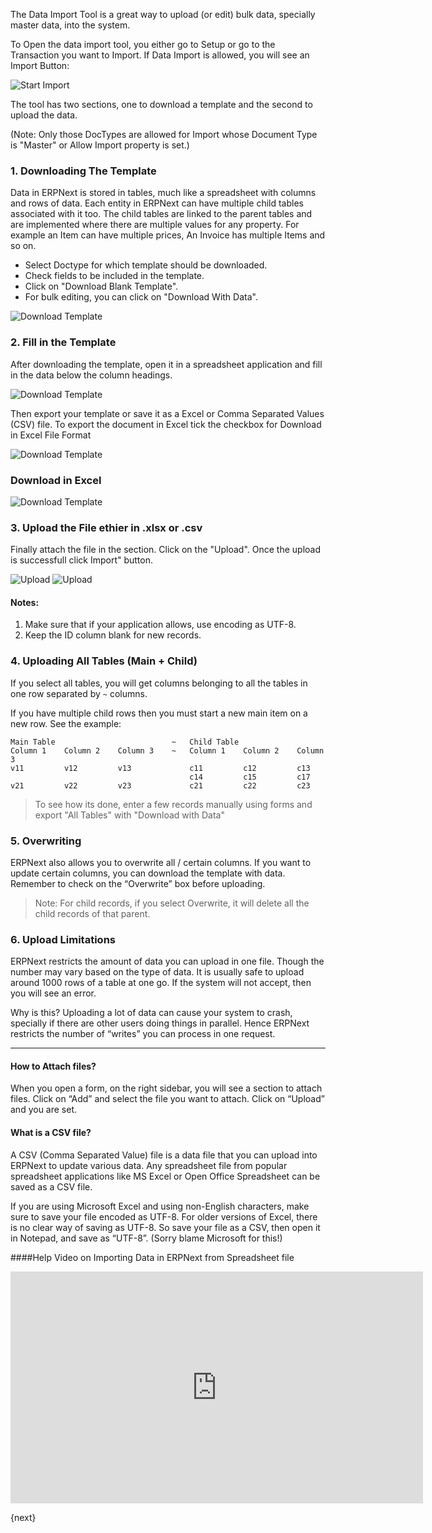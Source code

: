 The Data Import Tool is a great way to upload (or edit) bulk data, specially master data, into the system.

To Open the data import tool, you either go to Setup or go to the Transaction you want to Import. If Data Import is allowed, you will see an Import Button:

<img alt="Start Import" class="screenshot" src="{{docs_base_url}}/assets/img/setup/data-import/data-import-1.png">

The tool has two sections, one to download a template and the second to upload
the data.

(Note: Only those DocTypes are allowed for Import whose Document Type is
"Master" or Allow Import property is set.)

### 1\. Downloading The Template

Data in ERPNext is stored in tables, much like a spreadsheet with columns and
rows of data. Each entity in ERPNext can have multiple child tables associated
with it too. The child tables are linked to the parent tables and are
implemented where there are multiple values for any property. For example an
Item can have multiple prices, An Invoice has multiple Items and so on.

  * Select Doctype for which template should be downloaded.
  * Check fields to be included in the template.
  * Click on "Download Blank Template".
  * For bulk editing, you can click on "Download With Data".
  
<img alt="Download Template" class="screenshot" src="{{docs_base_url}}/assets/img/setup/data-import/data-import-tool-template.gif">

### 2\. Fill in the Template

After downloading the template, open it in a spreadsheet application and fill
in the data below the column headings.

<img alt="Download Template" class="screenshot" src="{{docs_base_url}}/assets/img/setup/data-import/import-file.png">

Then export your template or save it as a Excel or Comma Separated Values (CSV)
file. To export the document in Excel tick the checkbox for Download in Excel File Format 

<img alt="Download Template" class="screenshot" src="{{docs_base_url}}/assets/img/setup/data-import/import-csv.png">

### Download in Excel
<img alt="Download Template" class="screenshot" src="{{docs_base_url}}/assets/img/setup/data-import/import-excel.png">

### 3\. Upload the File ethier in .xlsx or .csv 

Finally attach the  file in the section. Click on the "Upload". Once the upload is successfull click Import"
button.

<img alt="Upload" class="screenshot" src="{{docs_base_url}}/assets/img/setup/data-import/data-import-3.png">


<img alt="Upload" class="screenshot" src="{{docs_base_url}}/assets/img/setup/data-import/data-import-4.png">

#### Notes:

1. Make sure that if your application allows, use encoding as UTF-8.
1. Keep the ID column blank for new records.

### 4. Uploading All Tables (Main + Child)

If you select all tables, you will get columns belonging to all the tables in
one row separated by `~` columns.

If you have multiple child rows then you must start a new main item on a new
row. See the example:


    Main Table                          ~   Child Table
    Column 1    Column 2    Column 3    ~   Column 1    Column 2    Column 3
    v11         v12         v13             c11         c12         c13
                                            c14         c15         c17
    v21         v22         v23             c21         c22         c23

> To see how its done, enter a few records manually using forms and export
"All Tables" with "Download with Data"

### 5. Overwriting

ERPNext also allows you to overwrite all / certain columns. If you want to
update certain columns, you can download the template with data. Remember to
check on the “Overwrite” box before uploading.

> Note: For child records, if you select Overwrite, it will delete all the
child records of that parent.

### 6. Upload Limitations

ERPNext restricts the amount of data you can upload in one file. Though the
number may vary based on the type of data. It is usually safe to upload around
1000 rows of a table at one go. If the system will not accept, then you will
see an error.

Why is this? Uploading a lot of data can cause your system to crash, specially
if there are other users doing things in parallel. Hence ERPNext restricts the
number of “writes” you can process in one request.

***

#### How to Attach files?

When you open a form, on the right sidebar, you will see a section to attach
files. Click on “Add” and select the file you want to attach. Click on
“Upload” and you are set.

#### What is a CSV file?

A CSV (Comma Separated Value) file is a data file that you can upload into
ERPNext to update various data. Any spreadsheet file from popular spreadsheet
applications like MS Excel or Open Office Spreadsheet can be saved as a CSV
file.

If you are using Microsoft Excel and using non-English characters, make sure
to save your file encoded as UTF-8. For older versions of Excel, there is no
clear way of saving as UTF-8. So save your file as a CSV, then open it in
Notepad, and save as “UTF-8”. (Sorry blame Microsoft for this!)

####Help Video on Importing Data in ERPNext from Spreadsheet file



<iframe width="660" height="371" src="https://www.youtube.com/embed/Ta2Xx3QoK3E" frameborder="0" allowfullscreen></iframe>

{next}

